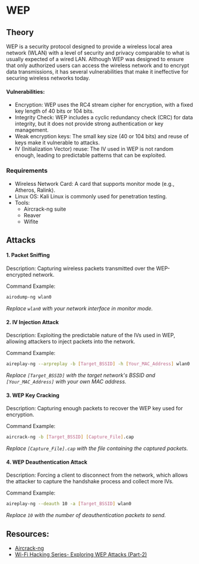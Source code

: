 # WEP

## Theory

WEP is a security protocol designed to provide a wireless local area network (WLAN) with a level of security and privacy comparable to what is usually expected of a wired LAN. Although WEP was designed to ensure that only authorized users can access the wireless network and to encrypt data transmissions, it has several vulnerabilities that make it ineffective for securing wireless networks today.

#### Vulnerabilities:

* Encryption: WEP uses the RC4 stream cipher for encryption, with a fixed key length of 40 bits or 104 bits.
* Integrity Check: WEP includes a cyclic redundancy check (CRC) for data integrity, but it does not provide strong authentication or key management.
* Weak encryption keys: The small key size (40 or 104 bits) and reuse of keys make it vulnerable to attacks.
* IV (Initialization Vector) reuse: The IV used in WEP is not random enough, leading to predictable patterns that can be exploited.

### Requirements

* Wireless Network Card: A card that supports monitor mode (e.g., Atheros, Ralink).
* Linux OS: Kali Linux is commonly used for penetration testing.
* Tools:
  * Aircrack-ng suite
  * Reaver
  * Wifite

## Attacks

#### 1. **Packet Sniffing**

Description: Capturing wireless packets transmitted over the WEP-encrypted network.

Command Example:

```bash
airodump-ng wlan0
```

_Replace `wlan0` with your network interface in monitor mode._

#### 2. IV Injection Attack

Description: Exploiting the predictable nature of the IVs used in WEP, allowing attackers to inject packets into the network.

Command Example:

```bash
aireplay-ng --arpreplay -b [Target_BSSID] -h [Your_MAC_Address] wlan0
```

_Replace `[Target_BSSID]` with the target network's BSSID and `[Your_MAC_Address]` with your own MAC address._

#### 3. **WEP Key Cracking**

Description: Capturing enough packets to recover the WEP key used for encryption.

Command Example:

```bash
aircrack-ng -b [Target_BSSID] [Capture_File].cap
```

_Replace `[Capture_File].cap` with the file containing the captured packets._

#### 4. WEP Deauthentication Attack

Description: Forcing a client to disconnect from the network, which allows the attacker to capture the handshake process and collect more IVs.

Command Example:

```bash
aireplay-ng --deauth 10 -a [Target_BSSID] wlan0
```

_Replace `10` with the number of deauthentication packets to send._

## Resources:

* [Aircrack-ng](https://www.aircrack-ng.org/index.html)
* [Wi-Fi Hacking Series- Exploring WEP Attacks (Part-2)](https://vengeance.medium.com/wi-fi-hacking-series-exploring-wep-attacks-part-2-fbfc52cf9e7a)
